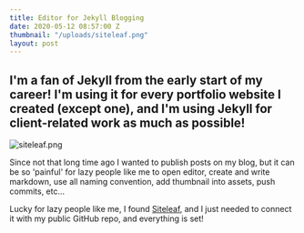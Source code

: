 ```yaml
---
title: Editor for Jekyll Blogging
date: 2020-05-12 08:57:00 Z
thumbnail: "/uploads/siteleaf.png"
layout: post
---
```


## I'm a fan of Jekyll from the early start of my career! I'm using it for every portfolio website I created (except one), and I'm using Jekyll for client-related work as much as possible!

![siteleaf.png](/uploads/siteleaf.png)

Since not that long time ago I wanted to publish posts on my blog, but it can be so 'painful' for lazy people like me to open editor, create and write markdown, use all naming convention, add thumbnail into assets, push commits, etc...

Lucky for lazy people like me, I found [Siteleaf](https://www.siteleaf.com/), and I just needed to connect it with my public GitHub repo, and everything is set!

